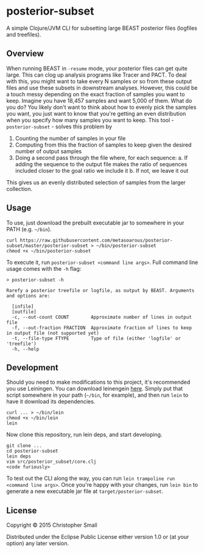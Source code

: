 # posterior-subset

A simple Clojure/JVM CLI for subsetting large BEAST posterior files (logfiles and treefiles).

## Overview

When running BEAST in `-resume` mode, your posterior files can get quite large.
This can clog up analysis programs like Tracer and PACT.
To deal with this, you might want to take every N samples or so from these output files and use these subsets in downstream analyses.
However, this could be a touch messy depending on the exact fraction of samples you want to keep.
Imagine you have 18,457 samples and want 5,000 of them.
What do you do?
You likely don't want to think about how to evenly pick the samples you want, you just want to know that you're getting an even distribution when you specify how many samples you want to keep.
This tool - `posterior-subset` - solves this problem by

1. Counting the number of samples in your file
2. Computing from this the fraction of samples to keep given the desired number of output samples
3. Doing a second pass through the file where, for each sequence:
    a. If adding the sequence to the output file makes the ratio of sequences included closer to the goal ratio we include it
    b. If not, we leave it out

This gives us an evenly distributed selection of samples from the larger collection.

## Usage

To use, just download the prebuilt executable jar to somewhere in your PATH (e.g. `~/bin`).

    curl https://raw.githubusercontent.com/metasoarous/posterior-subset/master/posterior-subset > ~/bin/posterior-subset
    chmod +x ~/bin/posterior-subset

To execute it, run `posterior-subset <command line args>`.
Full command line usage comes with the `-h` flag:

    > posterior-subset -h

    Rarefy a posterior treefile or logfile, as output by BEAST. Arguments and options are:

      [infile]
      [outfile]
      -c, --out-count COUNT        Approximate number of lines in output file
      -f, --out-fraction FRACTION  Approximate fraction of lines to keep in output file (not supported yet)
      -t, --file-type FTYPE        Type of file (either 'logfile' or 'treefile')
      -h, --help

## Development

Should you need to make modifications to this project, it's recommended you use Leiningen.
You can download leinengein [here](XXX).
Simply put that script somewhere in your path (`~/bin`, for example), and then run `lein` to have it download its dependencies.

    curl ... > ~/bin/lein
    chmod +x ~/bin/lein
    lein

Now clone this repository, run lein deps, and start developing.

    git clone ...
    cd posterior-subset
    lein deps
    vim src/posterior_subset/core.clj
    <code furiously>

To test out the CLI along the way, you can run `lein trampoline run <command line args>`.
Once you're happy with your changes, run `lein bin` to generate a new executable jar file at `target/posterior-subset`.

## License

Copyright © 2015 Christopher Small

Distributed under the Eclipse Public License either version 1.0 or (at
your option) any later version.

